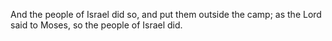 And the people of Israel did so, and put them outside the camp; as the Lord said to Moses, so the people of Israel did.
